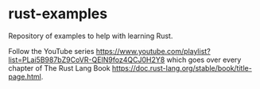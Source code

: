# rust-examples
Repository of examples to help with learning Rust.

Follow the YouTube series https://www.youtube.com/playlist?list=PLai5B987bZ9CoVR-QEIN9foz4QCJ0H2Y8 which goes over every chapter of The Rust Lang Book https://doc.rust-lang.org/stable/book/title-page.html.
